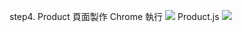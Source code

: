 step4.
Product 頁面製作
Chrome 執行
![](https://i.imgur.com/mkmEG1p.png)
Product.js
![](https://i.imgur.com/SLStLff.png)

